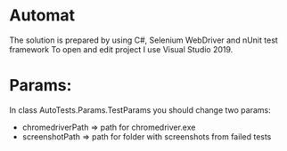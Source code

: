 # Automat

The  solution is prepared by using C#, Selenium WebDriver and nUnit test framework
To open and edit project I use Visual Studio 2019.


# Params:

In class AutoTests.Params.TestParams you should change two params:
- chromedriverPath => path for chromedriver.exe
- screenshotPath => path for folder with screenshots from failed tests






